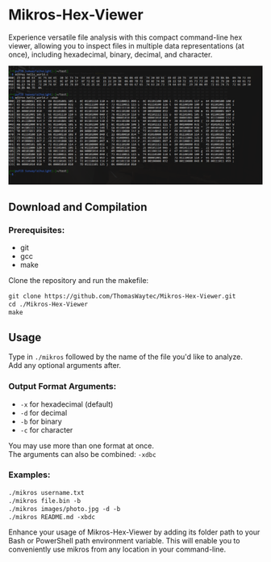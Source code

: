 # Mikros-Hex-Viewer

Experience versatile file analysis with this compact command-line hex viewer, allowing you to inspect files in multiple data representations (at once), including hexadecimal, binary, decimal, and character.

![Mikros in action](readme-assets/showcase.png)

## Download and Compilation
### Prerequisites:
- git
- gcc
- make

Clone the repository and run the makefile:
```shell
git clone https://github.com/ThomasWaytec/Mikros-Hex-Viewer.git
cd ./Mikros-Hex-Viewer
make
```

## Usage
Type in ```./mikros``` followed by the name of the file you'd like to analyze.  
Add any optional arguments after.
### Output Format Arguments:
 - ```-x``` for hexadecimal (default)
 - ```-d``` for decimal
 - ```-b``` for binary
 - ```-c``` for character

You may use more than one format at once.  
The arguments can also be combined: ```-xdbc```
### Examples:
``` shell
./mikros username.txt
./mikros file.bin -b
./mikros images/photo.jpg -d -b
./mikros README.md -xbdc
```
Enhance your usage of Mikros-Hex-Viewer by adding its folder path to your Bash or PowerShell path environment variable. This will enable you to conveniently use mikros from any location in your command-line.
